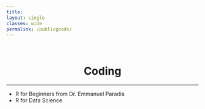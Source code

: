 ```yaml
---
title: 
layout: single
classes: wide
permalink: /publicgoods/
---
```

<br/> 

# <center> Coding </center> 
- - -

- R for Beginners from Dr. Emmanuel Paradis
- R for Data Science
